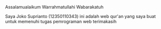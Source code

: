 Assalamualaikum Warrahmatullahi Wabarakatuh

Saya Joko Suprianto (12350110343) ini adalah web qur'an yang saya buat untuk memenuhi tugas pemrograman web terimakasih
